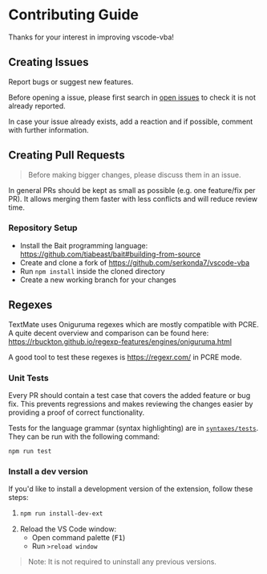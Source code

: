 # Contributing Guide
Thanks for your interest in improving vscode-vba!

## Creating Issues
Report bugs or suggest new features.

Before opening a issue, please first search in [open issues][issues] to check it is not already reported.

In case your issue already exists, add a reaction and if possible, comment with further information.

## Creating Pull Requests
> Before making bigger changes, please discuss them in an issue.

In general PRs should be kept as small as possible (e.g. one feature/fix per PR).
It allows merging them faster with less conflicts and will reduce review time.

### Repository Setup
- Install the Bait programming language: https://github.com/tiabeast/bait#building-from-source
- Create and clone a fork of https://github.com/serkonda7/vscode-vba
- Run `npm install` inside the cloned directory
- Create a new working branch for your changes

## Regexes
TextMate uses Oniguruma regexes which are mostly compatible with PCRE.
A quite decent overview and comparison can be found here: https://rbuckton.github.io/regexp-features/engines/oniguruma.html

A good tool to test these regexes is https://regexr.com/ in PCRE mode.

### Unit Tests
Every PR should contain a test case that covers the added feature or bug fix.
This prevents regressions and makes reviewing the changes easier by providing a proof of correct functionality.

Tests for the language grammar (syntax highlighting) are in [`syntaxes/tests`](syntaxes/tests/).
They can be run with the following command:
```
npm run test
```

### Install a dev version
If you'd like to install a development version of the extension, follow these steps:
1. ```sh
   npm run install-dev-ext
   ```
2. Reload the VS Code window:
   - Open command palette (<kbd>F1</kbd>)
   - Run `>reload window`

> Note: It is not required to uninstall any previous versions.

<!-- links -->
[issues]: https://github.com/serkonda7/vscode-vba/issues
